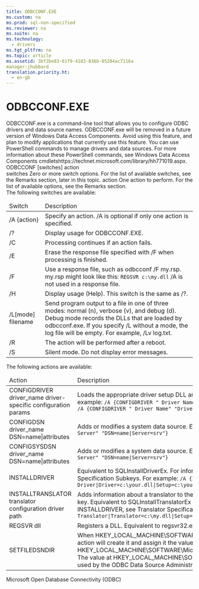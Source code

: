 ```yaml
---
title: ODBCCONF.EXE
ms.custom: na
ms.prod: sql-non-specified
ms.reviewer: na
ms.suite: na
ms.technology: 
  - drivers
ms.tgt_pltfrm: na
ms.topic: article
ms.assetid: 3bf2be83-61f9-4183-836b-85204ac7116a
manager:jhubbard
translation.priority.ht: 
  - en-gb
---
```

# ODBCCONF.EXE
<?xml version="1.0" encoding="utf-8"?>
<developerReferenceWithSyntaxDocument xmlns="http://ddue.schemas.microsoft.com/authoring/2003/5" xmlns:xlink="http://www.w3.org/1999/xlink" xmlns:xsi="http://www.w3.org/2001/XMLSchema-instance" xsi:schemaLocation="http://ddue.schemas.microsoft.com/authoring/2003/5 http://dduestorage.blob.core.windows.net/ddueschema/developer.xsd">
  <introduction>
    <para>ODBCCONF.exe is a command-line tool that allows you to configure ODBC drivers and data source names.</para>
    <alert class="note">
      <para>ODBCCONF.exe will be removed in a future version of Windows Data Access Components. Avoid using this feature, and plan to modify applications that currently use this feature. You can use PowerShell commands to manage drivers and data sources. For more information about these PowerShell commands, see <externalLink><linkText>Windows Data Access Components cmdlets</linkText><linkUri>https://technet.microsoft.com/library/hh771019.aspx</linkUri></externalLink>.</para>
    </alert>
  </introduction>
  <syntaxSection>
    <legacySyntax>
ODBCCONF [<parameterReference>switches</parameterReference>] <parameterReference>action</parameterReference></legacySyntax>
  </syntaxSection>
  <section>
    <title>Arguments</title>
    <content>
      <definitionTable>
        <definedTerm>
          <parameterReference>switches</parameterReference>
        </definedTerm>
        <definition>
          <para>Zero or more switch options. For the list of available switches, see the Remarks section, later in this topic.</para>
        </definition>
        <definedTerm>
          <parameterReference>action</parameterReference>
        </definedTerm>
        <definition>
          <para>One action to perform. For the list of available options, see the Remarks section.</para>
        </definition>
      </definitionTable>
    </content>
  </section>
  <languageReferenceRemarks>
    <content>
      <para>The following switches are available:</para>
      <table xmlns:caps="http://schemas.microsoft.com/build/caps/2013/11">
        <thead>
          <tr>
            <TD>
              <para>Switch</para>
            </TD>
            <TD>
              <para>Description</para>
            </TD>
          </tr>
        </thead>
        <tbody>
          <tr>
            <TD>
              <para>/A {<parameterReference>action</parameterReference>}</para>
            </TD>
            <TD>
              <para>Specify an action. </para>
              <para>/A is optional if only one action is specified.</para>
            </TD>
          </tr>
          <tr>
            <TD>
              <para>/?</para>
            </TD>
            <TD>
              <para>Display usage for ODBCCONF.EXE.</para>
            </TD>
          </tr>
          <tr>
            <TD>
              <para>/C</para>
            </TD>
            <TD>
              <para>Processing continues if an action fails.</para>
            </TD>
          </tr>
          <tr>
            <TD>
              <para>/E</para>
            </TD>
            <TD>
              <para>Erase the response file specified with /F when processing is finished.</para>
            </TD>
          </tr>
          <tr>
            <TD>
              <para>/F</para>
            </TD>
            <TD>
              <para>Use a response file, such as <codeInline>odbcconf /F my.rsp</codeInline>.</para>
              <para>my.rsp might look like this:</para>
              <code>REGSVR c:\my.dll</code>
              <para>/A is not used in a response file.</para>
            </TD>
          </tr>
          <tr>
            <TD>
              <para>/H</para>
            </TD>
            <TD>
              <para>Display usage (Help). This switch is the same as /?.</para>
            </TD>
          </tr>
          <tr>
            <TD>
              <para>/L[<parameterReference>mode</parameterReference>] <parameterReference>filename</parameterReference></para>
            </TD>
            <TD>
              <para>Send program output to a file in one of three modes: normal (n), verbose (v), and debug (d). Debug mode records the DLLs that are loaded by odbcconf.exe.</para>
              <para>If you specify /L without a mode, the log file will be empty.</para>
              <para>For example, <languageKeyword>/Lv log.txt</languageKeyword>.</para>
            </TD>
          </tr>
          <tr>
            <TD>
              <para>/R</para>
            </TD>
            <TD>
              <para>The action will be performed after a reboot.</para>
            </TD>
          </tr>
          <tr>
            <TD>
              <para>/S</para>
            </TD>
            <TD>
              <para>Silent mode. Do not display error messages.</para>
            </TD>
          </tr>
        </tbody>
      </table>
      <para>The following actions are available:</para>
      <table xmlns:caps="http://schemas.microsoft.com/build/caps/2013/11">
        <thead>
          <tr>
            <TD>
              <para>Action</para>
            </TD>
            <TD>
              <para>Description</para>
            </TD>
          </tr>
        </thead>
        <tbody>
          <tr>
            <TD>
              <para>CONFIGDRIVER <parameterReference>driver_name</parameterReference> <parameterReference>driver-specific configuration params</parameterReference></para>
            </TD>
            <TD>
              <para>Loads the appropriate driver setup DLL and calls the <legacyBold>ConfigDriver</legacyBold> function.</para>
              <para>Equivalent to the <legacyLink xlink:href="4f681961-ac9f-4d88-b065-5258ba112642">SQLConfigDriver function</legacyLink>.</para>
              <para>For example:</para>
              <code>/A {CONFIGDRIVER " Driver Name" "CPTimeout=60"}
/A {CONFIGDRIVER " Driver Name" "DriverODBCVer=03.80"}</code>
            </TD>
          </tr>
          <tr>
            <TD>
              <para>CONFIGDSN <parameterReference>driver_name</parameterReference> DSN=<parameterReference>name</parameterReference>|<parameterReference>attributes</parameterReference></para>
            </TD>
            <TD>
              <para>Adds or modifies a system data source.</para>
              <para>Equivalent to the <legacyLink xlink:href="f8d6e342-c010-434e-b1cd-f5371fb50a14">SQLConfigDataSource function</legacyLink>.</para>
              <para>For example:</para>
              <code>/A {CONFIGDSN "SQL Server" "DSN=name|Server=srv"}</code>
            </TD>
          </tr>
          <tr>
            <TD>
              <para>CONFIGSYSDSN <parameterReference>driver_name</parameterReference> DSN=<parameterReference>name</parameterReference>|<parameterReference>attributes</parameterReference></para>
            </TD>
            <TD>
              <para>Adds or modifies a system data source.</para>
              <para>Equivalent to the <legacyLink xlink:href="f8d6e342-c010-434e-b1cd-f5371fb50a14">SQLConfigDataSource function</legacyLink>.</para>
              <para>For example:</para>
              <code>/A {CONFIGSYSDSN "SQL Server" "DSN=name|Server=srv"}</code>
            </TD>
          </tr>
          <tr>
            <TD>
              <para>INSTALLDRIVER</para>
            </TD>
            <TD>
              <para>Equivalent to <link xlink:href="1dd74544-f4e9-46e1-9b5f-c11d84fdab4c">SQLInstallDriverEx</link>.</para>
              <para>For information about the keyword-value pairs syntax passed to INSTALLDRIVER, see <link xlink:href="b4d802ef-b199-4e64-b7a5-6f2b3e5e2c80">Driver Specification Subkeys</link>.</para>
              <para>For example:</para>
              <code>/A {INSTALLDRIVER  "Your Driver|Driver=c:\your.dll|Setup=c:\your.dll|APILevel=2|ConnectFunctions=YYY|DriverODBCVer=03.50|FileUsage=0|SQLLevel=1"}</code>
            </TD>
          </tr>
          <tr>
            <TD>
              <para>INSTALLTRANSLATOR <parameterReference>translator configuration</parameterReference> <parameterReference>driver path</parameterReference></para>
            </TD>
            <TD>
              <para>Adds information about a translator to the <system>HKEY_LOCAL_MACHINE\SOFTWARE\ODBC\ODBCINST.INI\ODBC Translators</system> registry key.</para>
              <para>Equivalent to <link xlink:href="a0630602-53c1-4db0-98ce-70d160aedf8d">SQLInstallTranslatorEx Function</link>.</para>
              <para>For information about the keyword-value pairs syntax passed to INSTALLDRIVER, see <link xlink:href="3c0edeee-d43a-4466-a177-bf2d2435707a">Translator Specification Subkeys</link>.</para>
              <para>For example:</para>
              <code>/A {INSTALLTRANSLATOR  "My Translator|Translator=c:\my.dll|Setup=c:\my.dll"}</code>
            </TD>
          </tr>
          <tr>
            <TD>
              <para>REGSVR <parameterReference>dll</parameterReference></para>
            </TD>
            <TD>
              <para>Registers a DLL.</para>
              <para>Equivalent to regsvr32.exe.</para>
              <para>For example:</para>
              <code>/A {REGSVR c:\my.dll}</code>
            </TD>
          </tr>
          <tr>
            <TD>
              <para>SETFILEDSNDIR</para>
            </TD>
            <TD>
              <para>When HKEY_LOCAL_MACHINE\SOFTWARE\ODBC\ODBC.INI\ODBC File DSN\DefaultDSNDir does not exist, the SETFILEDSNDIR action will create it and assign it the value at HKEY_LOCAL_MACHINE\SOFTWARE\Microsoft\Windows\CurrentVersion\CommonFilesDir, appended with \ODBC\Data Sources.</para>
              <para>The value at HKEY_LOCAL_MACHINE\SOFTWARE\ODBC\ODBC.INI\ODBC File DSN\DefaultDSNDir specifies the default location used by the ODBC Data Source Administrator when creating a file-based data source.</para>
              <para>For example:</para>
              <code>/A {SETFILEDSNDIR}</code>
            </TD>
          </tr>
        </tbody>
      </table>
    </content>
  </languageReferenceRemarks>
  <relatedTopics>
<link xlink:href="278cf36e-9817-4ee3-842e-dbd149f15273">Microsoft Open Database Connectivity (ODBC)</link>
</relatedTopics>
</developerReferenceWithSyntaxDocument>